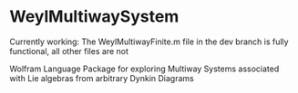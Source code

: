 # WeylMultiwaySystem

Currently working: The WeylMultiwayFinite.m file in the dev branch is fully functional, all other files are not

Wolfram Language Package for exploring Multiway Systems associated with Lie algebras from arbitrary Dynkin Diagrams 

